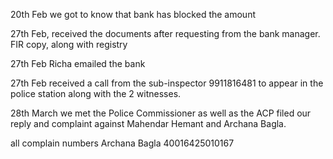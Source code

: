 20th Feb we got to know that bank has blocked the amount

27th Feb, received the documents after requesting from the bank manager. FIR copy, along with registry 

27th Feb Richa emailed the bank 

27th Feb received a call from the sub-inspector 9911816481 to appear in the police station along with the 2 witnesses. 

28th March we met the Police Commissioner as well as the ACP filed our reply and complaint against Mahendar Hemant and Archana Bagla. 



all complain numbers 
Archana Bagla 40016425010167
